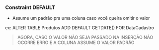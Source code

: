 ### Constraint DEFAULT

- Assume um padrão pra uma coluna caso você queira omitir o valor

ex: ALTER TABLE Produtos
    ADD DEFAULT GETDATE() FOR DataCadastro

> AGORA, CASO O VALOR NÃO SEJA PASSADO NA INSERÇÃO NÃO OCORRE ERRO E A COLUNA ASSUME O VALOR PADRÃO